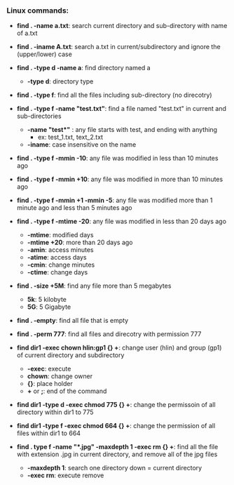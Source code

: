 ### Linux commands:
* **find . -name a.txt**: search current directory and sub-directory with name of a.txt
* **find . -iname A.txt**: search a.txt in current/subdirectory and ignore the (upper/lower) case
* **find . -type d -name a**: find directory named a 
	* **-type d**: directory type 
* **find . -type f**: find all the files including sub-directory (no direcotry)
* **find . -type f -name "test.txt"**: find a file named "test.txt" in current and sub-directories 
	* **-name "test<b>*</b>"** : any file starts with test, and ending with anything 
		* ex: test_1.txt, text_2.txt
	* **-iname**: case insensitive on the name 	

* **find . -type f -mmin -10**: any file was modified in less than 10 minutes ago
* **find . -type f -mmin +10**: any file was modified in more than 10 minutes ago
* **find . -type f -mmin +1 -mmin -5**: any file was modified more than 1 minute ago and  less than 5 minutes ago 
* **find . -type f -mtime -20**: any file was modified in less than 20 days ago 
	* **-mtime**: modified days 
	* **-mtime +20**: more than 20 days ago 
	* **-amin**: access minutes
	* **-atime**: access days
	* **-cmin**: change minutes
	* **-ctime**: change days 

* **find . -size +5M**: find any file more than 5 megabytes
	* **5k**: 5 kilobyte
	* **5G**: 5 Gigabyte 

* **find . -empty**: find all file that is empty 
* **find . -perm 777**: find all files and direcotry with permission 777 

* **find dir1 -exec chown hlin:gp1 {} +**: change user (hlin) and group (gp1) of current directory and subdirectory 
	* **-exec**: execute
	* **chown**: change owner 
	* **{}**: place holder
	* **+** or **\;**: end of the command 
* **find dir1 -type d -exec chmod 775 {} +**: change the permissoin of all directory within dir1 to 775 
* **find dir1 -type f -exec chmod 664 {} +**: change the permission of all files within dir1 to 664
* **find . type f -name "<b>*</b>.jpg" -maxdepth 1 -exec rm {} +**: find all the file with extension .jpg in current directory, and remove all of the jpg files 
	* **-maxdepth 1**: search one directory down = current directory 
	* **-exec rm**: execute remove 